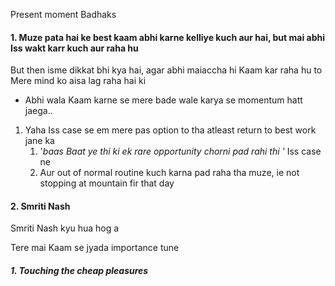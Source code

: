 Present moment Badhaks 


#### 1. Muze pata hai ke best kaam abhi karne kelliye kuch aur hai, but mai abhi Iss wakt karr kuch aur raha hu 

But then isme dikkat bhi kya hai, agar abhi maiaccha hi Kaam kar raha hu to 
Mere mind ko aisa lag raha hai ki 
- Abhi wala Kaam karne se mere bade wale karya se momentum hatt jaega.. 


1. Yaha Iss case se em mere pas option to tha atleast return to best work jane ka 
	1. '*baas Baat ye thi ki ek rare opportunity chorni pad rahi thi '* Iss case ne 
	2. Aur out of normal routine kuch karna pad raha tha muze, ie not stopping at mountain fir that day 

#### 2. Smriti Nash 
Smriti Nash kyu hua hog a

Tere mai Kaam se jyada importance tune 

##### 1. Touching the cheap pleasures